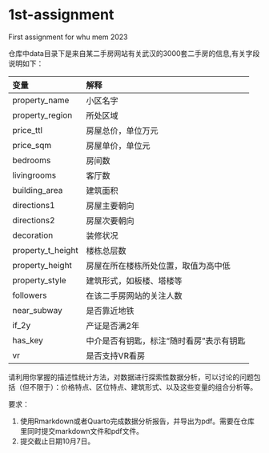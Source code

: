 # 1st-assignment
First assignment for whu mem 2023

仓库中data目录下是来自某二手房网站有关武汉的3000套二手房的信息,有关字段说明如下：

|变量|解释|
|:--|:--|
|property_name|小区名字|
|property_region|所处区域|
|price_ttl|房屋总价，单位万元|
|price_sqm|房屋单价，单位元|
|bedrooms|房间数|
|livingrooms|客厅数|
|building_area|建筑面积|
|directions1|房屋主要朝向|
|directions2|房屋次要朝向|
|decoration|装修状况|
|property_t_height|楼栋总层数|
|property_height|房屋在所在楼栋所处位置，取值为高中低|
|property_style|建筑形式，如板楼、塔楼等|
|followers|在该二手房网站的关注人数|
|near_subway|是否靠近地铁|
|if_2y|产证是否满2年|
|has_key|中介是否有钥匙，标注“随时看房”表示有钥匙|
|vr|是否支持VR看房|

请利用你掌握的描述性统计方法，对数据进行探索性数据分析，可以讨论的问题包括（但不限于）：价格特点、区位特点、建筑形式、以及这些变量的组合分析等。

要求：
1. 使用Rmarkdown或者Quarto完成数据分析报告，并导出为pdf。需要在仓库里同时提交markdown文件和pdf文件。
2. 提交截止日期10月7日。

